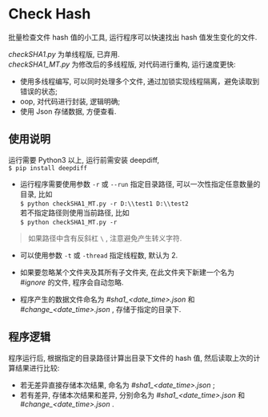 # Check Hash

批量检查文件 hash 值的小工具, 运行程序可以快速找出 hash 值发生变化的文件.  

*checkSHA1.py* 为单线程版, 已弃用.   
*checkSHA1_MT.py* 为修改后的多线程版, 对代码进行重构, 运行速度更快:  
* 使用多线程编写, 可以同时处理多个文件, 通过加锁实现线程隔离，避免读取到错误的状态;
* oop, 对代码进行封装, 逻辑明确;
* 使用 Json 存储数据, 方便查看.


## 使用说明
运行需要 Python3 以上, 运行前需安装 deepdiff,  
`$ pip install deepdiff`

* 运行程序需要使用参数 `-r` 或 `--run` 指定目录路径, 可以一次性指定任意数量的目录, 比如   
`$ python checkSHA1_MT.py -r D:\\test1 D:\\test2`  
若不指定路径则使用当前路径, 比如  
`$ python checkSHA1_MT.py -r`  
> 如果路径中含有反斜杠 `\` , 注意避免产生转义字符.

* 可以使用参数 `-t` 或 `-thread` 指定线程数, 默认为 2. 

* 如果要忽略某个文件夹及其所有子文件夹, 在此文件夹下新建一个名为 *#ignore* 的文件, 程序会自动忽略.  

* 程序产生的数据文件命名为 *#sha1_<date_time>.json* 和 *#change_<date_time>.json* , 存储于指定的目录下.

## 程序逻辑
程序运行后, 根据指定的目录路径计算出目录下文件的 hash 值, 然后读取上次的计算结果进行比较:  
* 若无差异直接存储本次结果, 命名为 *#sha1_<date_time>.json* ;  
* 若有差异, 存储本次结果和差异, 分别命名为 *#sha1_<date_time>.json* 和 *#change_<date_time>.json* .